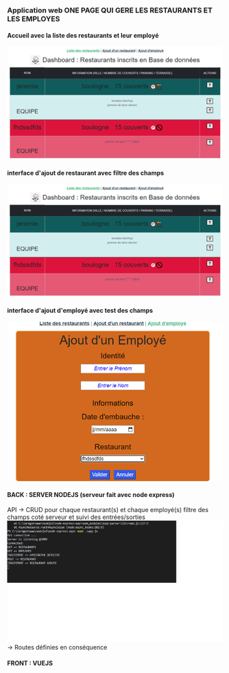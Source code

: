 ### Application web ONE PAGE QUI GERE LES RESTAURANTS ET LES EMPLOYES
#### Accueil avec la liste des restaurants et leur employé
![Accueil](https://raw.githubusercontent.com/codeuronline/nodejs/main/accueil.png)
#### interface d'ajout de restaurant avec filtre des champs 
![Add Restaurant](https://raw.githubusercontent.com/codeuronline/nodejs/main/accueil.png)
#### interface d'ajout d'employé avec test des champs
![Add Employé](https://raw.githubusercontent.com/codeuronline/nodejs/main/addEmploye.png)
#### BACK : SERVER NODEJS (serveur fait avec node express)
API -> CRUD pour chaque restaurant(s) et chaque employé(s)
filtre des champs coté serveur et suivi des entrées/sorties
![Suivi](https://raw.githubusercontent.com/codeuronline/nodejs/main/suiviServer.png)
-> Routes définies en conséquence
#### FRONT : VUEJS
